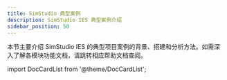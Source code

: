 ```yaml
---
title: SimStudio 典型案例
description: SimStudio IES 典型案例介绍
sidebar_position: 50
---
```


本节主要介绍 SimStudio IES 的典型项目案例的背景、搭建和分析方法。如需深入了解各模块功能文档，请跳转相应帮助文档查阅。



import DocCardList from '@theme/DocCardList';

<DocCardList />